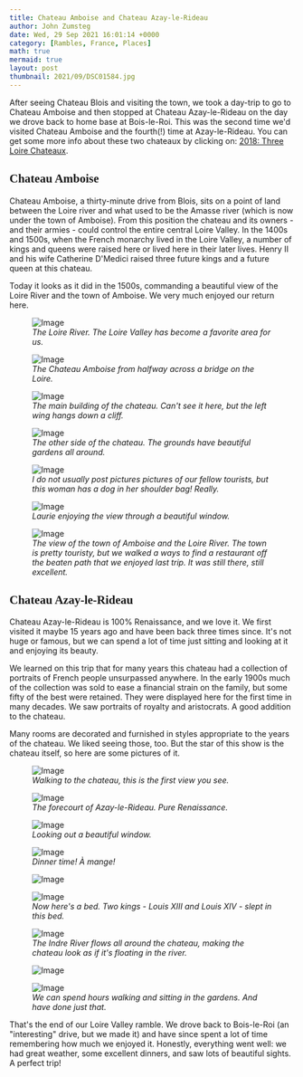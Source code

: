 ```yaml
---
title: Chateau Amboise and Chateau Azay-le-Rideau
author: John Zumsteg
date: Wed, 29 Sep 2021 16:01:14 +0000
category: [Rambles, France, Places]
math: true
mermaid: true
layout: post
thumbnail: 2021/09/DSC01584.jpg
---
```

After seeing Chateau Blois and visiting the town, we took a day-trip to go to Chateau Amboise and then stopped at Chateau Azay-le-Rideau on the day we drove back to home base at Bois-le-Roi. This was the second time we'd visited Chateau Amboise and the fourth(!) time at Azay-le-Rideau. You can get some more info about these two chateaux by clicking on: <a href="http://zumsteg.us/?p=4833">2018: Three Loire Chateaux</a>.
<h2 id="x" style="font-family: verdana;">Chateau Amboise</h2>
Chateau Amboise, a thirty-minute drive from Blois, sits on a point of land between the Loire river and what used to be the Amasse river (which is now under the town of Amboise). From this position the chateau and its owners - and their armies - could control the entire central Loire Valley. In the 1400s and 1500s, when the French monarchy lived in the Loire Valley, a number of kings and queens were raised here or lived here in their later lives. Henry II and his wife Catherine D'Medici raised three future kings and a future queen at this chateau.

Today it looks as it did in the 1500s, commanding a beautiful view of the Loire River and the town of Amboise. We very much enjoyed our return here.

<figure class = "landscape">
	<img src="{{"/assets/images/2021/09/DSC01585.jpg" | prepend: site.baseurl | prepend: site.url }}" alt="Image" />
	<figcaption><em>The Loire River. The Loire Valley has become a favorite area for us.</em></figcaption>
</figure>



<figure class = "landscape">
	<img src="{{"/assets/images/2021/09/DSC01584.jpg" | prepend: site.baseurl | prepend: site.url }}" alt="Image" />
	<figcaption><em>The Chateau Amboise from halfway across a bridge on the Loire.</em></figcaption>
</figure>



<figure class = "landscape">
	<img src="{{"/assets/images/2021/09/DSC01537.jpg" | prepend: site.baseurl | prepend: site.url }}" alt="Image" />
	<figcaption><em>The main building of the chateau. Can't see it here, but the left wing hangs down a cliff.</em></figcaption>
</figure>



<figure class = "landscape">
	<img src="{{"/assets/images/2021/09/DSC01562.jpg" | prepend: site.baseurl | prepend: site.url }}" alt="Image" />
	<figcaption><em>The other side of the chateau. The grounds have beautiful gardens all around.</em></figcaption>
</figure>



<figure class = "portrait">
	<img src="{{"/assets/images/2021/09/DSC01555.jpg" | prepend: site.baseurl | prepend: site.url }}" alt="Image" />
	<figcaption><em>I do not usually post pictures pictures of our fellow tourists, but this woman has a dog in her shoulder bag! Really.</em></figcaption>
</figure>



<figure class = "portrait">
	<img src="{{"/assets/images/2021/09/DSC01552.jpg" | prepend: site.baseurl | prepend: site.url }}" alt="Image" />
	<figcaption><em>Laurie enjoying the view through a beautiful window.</em></figcaption>
</figure>



<figure class = "landscape">
	<img src="{{"/assets/images/2021/09/DSC01538.jpg" | prepend: site.baseurl | prepend: site.url }}" alt="Image" />
	<figcaption><em>The view of the town of Amboise and the Loire River. The town is pretty touristy, but we walked a ways to find a restaurant off the beaten path that we enjoyed last trip. It was still there, still excellent.</em></figcaption>
</figure>


<h2 id="x" style="font-family: verdana;">Chateau Azay-le-Rideau</h2>
Chateau Azay-le-Rideau is 100% Renaissance, and we love it. We first visited it maybe 15 years ago and have been back three times since. It's not huge or famous, but we can spend a lot of time just sitting and looking at it and enjoying its beauty.

We learned on this trip that for many years this chateau had a collection of portraits of French people unsurpassed anywhere. In the early 1900s much of the collection was sold to ease a financial strain on the family, but some fifty of the best were retained. They were displayed here for the first time in many decades. We saw portraits of royalty and aristocrats. A good addition to the chateau. 

Many rooms are decorated and furnished in styles appropriate to the years of the chateau. We liked seeing those, too. But the star of this show is the chateau itself, so here are some pictures of it.

<figure class = "landscape">
	<img src="{{"/assets/images/2021/09/DSC01587.jpg" | prepend: site.baseurl | prepend: site.url }}" alt="Image" />
	<figcaption><em>Walking to the chateau, this is the first view you see.</em></figcaption>
</figure>



<figure class = "landscape">
	<img src="{{"/assets/images/2021/09/DSC01617.jpg" | prepend: site.baseurl | prepend: site.url }}" alt="Image" />
	<figcaption><em>The forecourt of Azay-le-Rideau. Pure Renaissance.</em></figcaption>
</figure>



<figure class = "portrait">
	<img src="{{"/assets/images/2021/09/DSC01605.jpg" | prepend: site.baseurl | prepend: site.url }}" alt="Image" />
	<figcaption><em>Looking out a beautiful window.</em></figcaption>
</figure>



<figure class = "landscape">
	<img src="{{"/assets/images/2021/09/DSC01607.jpg" | prepend: site.baseurl | prepend: site.url }}" alt="Image" />
	<figcaption><em>Dinner time! À mange!</em></figcaption>
</figure>



 

<figure class = "portrait">
	<img src="{{"/assets/images/2021/09/DSC01609.jpg" | prepend: site.baseurl | prepend: site.url }}" alt="Image" />
	<figcaption></figcaption>
</figure>



<figure class = "portrait">
	<img src="{{"/assets/images/2021/09/DSC01599.jpg" | prepend: site.baseurl | prepend: site.url }}" alt="Image" />
	<figcaption><em>Now here's a bed. Two kings - Louis XIII and Louis XIV - slept in this bed.</em></figcaption>
</figure>



<figure class = "landscape">
	<img src="{{"/assets/images/2021/09/DSC01622.jpg" | prepend: site.baseurl | prepend: site.url }}" alt="Image" />
	<figcaption><em>The Indre River flows all around the chateau, making the chateau look as if it's floating in the river.</em></figcaption>
</figure>



<figure class = "landscape">
	<img src="{{"/assets/images/2021/09/DSC01618.jpg" | prepend: site.baseurl | prepend: site.url }}" alt="Image" />
	<figcaption></figcaption>
</figure>



<figure class = "landscape">
	<img src="{{"/assets/images/2021/09/DSC01631.jpg" | prepend: site.baseurl | prepend: site.url }}" alt="Image" />
	<figcaption><em>We can spend hours walking and sitting in the gardens. And have done just that.</em></figcaption>
</figure>



That's the end of our Loire Valley ramble. We drove back to Bois-le-Roi (an "interesting" drive, but we made it) and have since spent a lot of time remembering how much we enjoyed it. Honestly, everything went well: we had great weather, some excellent dinners, and saw lots of beautiful sights. A perfect trip!

